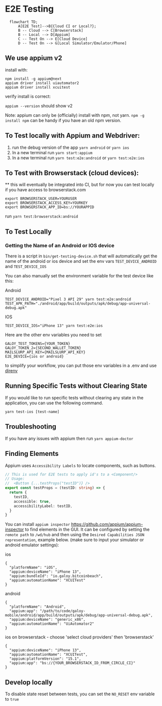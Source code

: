 # E2E Testing

```mermaid
  flowchart TD;
      A[E2E Test]-->B{Cloud CI or Local?};
      B -- Cloud --> C[Browserstack]
      B -- Local --> D[Appium]
      C -- Test On --> E[Cloud Device]
      D -- Test On --> G[Local Simulator/Emulator/Phone]
```

## We use appium v2

install with:

```
npm install -g appium@next
appium driver install uiautomator2
appium driver install xcuitest
```

verify install is correct:

`appium --version` should show v2

Note: appium can only be (officially) install with npm, not yarn.
`npm -g install npm` can be handy if you have an old npm version.

## To Test locally with Appium and Webdriver:

1. run the debug version of the app `yarn android` or `yarn ios`
2. In a new terminal run `yarn start:appium`
3. In a new terminal run `yarn test:e2e:android` or `yarn test:e2e:ios`

## To Test with Browserstack (cloud devices):

\*\* this will eventually be integrated into CI, but for now you can test locally if you have
access to browserstack.com

```
export BROWSERSTACK_USER=YOURUSER
export BROWSERSTACK_ACCESS_KEY=YOURKEY
export BROWSERSTACK_APP_ID=bs://YOURAPPID
```

run `yarn test:browserstack:android`

## To Test Locally

### Getting the Name of an Android or IOS device

There is a script in `bin/get-testing-device.sh` that will automatically get the name of the android or ios device and set the env vars `TEST_DEVICE_ANDROID` and `TEST_DEVICE_IOS`

You can also manually set the environment variable for the test device like this:

Android

```
TEST_DEVICE_ANDROID="Pixel 3 API 29" yarn test:e2e:android
TEST_APK_PATH="./android/app/build/outputs/apk/debug/app-universal-debug.apk"
```

IOS

```
TEST_DEVICE_IOS="iPhone 13" yarn test:e2e:ios
```

Here are the other env variables you need to set

```
GALOY_TEST_TOKENS={YOUR_TOKEN}
GALOY_TOKEN_2={SECOND_WALLET_TOKEN}
MAILSLURP_API_KEY={MAILSLURP_API_KEY}
E2E_DEVICE={ios or android}
```

to simplify your workflow, you can put those env variables in a .env and use [direnv](https://direnv.net/)

## Running Specific Tests without Clearing State

If you would like to run specific tests without clearing any state in the application, you can use the following command.

```
yarn test-ios [test-name]
```

## Troubleshooting

If you have any issues with appium then run `yarn appium-doctor`

## Finding Elements

Appium uses `Accessibility Labels` to locate components, such as buttons.

```ts
// This is used for E2E tests to apply id's to a <Component/>
// Usage:
//  <Button {...testProps("testID")} />
export const testProps = (testID: string) => {
  return {
    testID,
    accessible: true,
    accessibilityLabel: testID,
  }
}
```

You can install `appium inspector` https://github.com/appium/appium-inspector to find elements in the GUI. It can be configured by setting the `remote path` to `/wd/hub` and then using the `Desired Capabilities JSON representation`, example below. (make sure to input your simulator or android emulator settings):

ios

```
{
  "platformName": "iOS",
  "appium:deviceName": "iPhone 13",
  "appium:bundleId": "io.galoy.bitcoinbeach",
  "appium:automationName": "XCUITest"
}
```

android

```
{
  "platformName": "Android",
  "appium:app": "/path/to/code/galoy-mobile/android/app/build/outputs/apk/debug/app-universal-debug.apk",
  "appium:deviceName": "generic_x86",
  "appium:automationName": "UiAutomator2"
}
```

ios on browserstack - choose 'select cloud providers' then 'browserstack'

```
{
  "appium:deviceName": "iPhone 13",
  "appium:automationName": "XCUITest",
  "appium:platformVersion": "15.1",
  "appium:app": "bs://{YOUR_BROWSERSTACK_ID_FROM_CIRCLE_CI}"
}
```

## Develop locally

To disable state reset between tests, you can set the `NO_RESET` env variable to `true`

```
